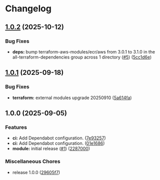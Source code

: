 # Changelog

## [1.0.2](https://github.com/gocloudLa/terraform-aws-wrapper-batch-job/compare/v1.0.1...v1.0.2) (2025-10-12)


### Bug Fixes

* **deps:** bump terraform-aws-modules/ecr/aws from 3.0.1 to 3.1.0 in the all-terraform-dependencies group across 1 directory ([#5](https://github.com/gocloudLa/terraform-aws-wrapper-batch-job/issues/5)) ([5cc1d6e](https://github.com/gocloudLa/terraform-aws-wrapper-batch-job/commit/5cc1d6e2cdf842f58e3b50aa78234f8a2f2dd1e9))

## [1.0.1](https://github.com/gocloudLa/terraform-aws-wrapper-batch-job/compare/v1.0.0...v1.0.1) (2025-09-18)


### Bug Fixes

* **terraform:** external modules upgrade 20250910 ([5a614fa](https://github.com/gocloudLa/terraform-aws-wrapper-batch-job/commit/5a614fa79d71175a935e2e3126d69da159b439e0))

## 1.0.0 (2025-09-05)


### Features

* **ci:** Add Dependabot configuration. ([7e93257](https://github.com/gocloudLa/terraform-aws-wrapper-batch-job/commit/7e9325718d75e6d08e2429e8e292e74796b51e39))
* **ci:** Add Dependabot configuration. ([01e1686](https://github.com/gocloudLa/terraform-aws-wrapper-batch-job/commit/01e16865c126ff201dcdf51da8629a3c3e87bd22))
* **module:** initial release ([#1](https://github.com/gocloudLa/terraform-aws-wrapper-batch-job/issues/1)) ([2287000](https://github.com/gocloudLa/terraform-aws-wrapper-batch-job/commit/2287000df3b4a6bd0670627e2b340f6165ab78ab))


### Miscellaneous Chores

* release 1.0.0 ([29605f7](https://github.com/gocloudLa/terraform-aws-wrapper-batch-job/commit/29605f7aa096976425c555171d66af336a77b377))
